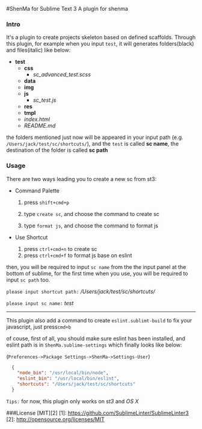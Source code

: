 #ShenMa for Sublime Text 3
A plugin for shenma

### Intro
It's a plugin to create projects skeleton based on defined scaffolds. Through this plugin, for example when you input `test`, it will generates folders(black) and files(italic) like below: 
* **test**
    - **css**
        - *sc_advanced_test.scss*
    - **data**
    - **img**
    - **js**
        - *sc_test.js*
    - **res**
    - **tmpl**
    - *index.html*
    - *README.md*

the folders mentioned just now  will be appeared in your input path  (e.g. `/Users/jack/test/sc/shortcuts/`), and the `test` is called **sc name**, the destination of the folder is called **sc path**

### Usage
There are two ways leading you to create a new sc from st3:
* Command Palette

    1. press `shift+cmd+p` 
    
    2. type `create sc`, and choose the command to create sc
    3. type `format js`, and choose the command to format js

* Use Shortcut

    1. press `ctrl+cmd+n` to create sc
    2. press `ctrl+cmd+f` to format js base on eslint

then, you will be required to input `sc name` from the the input panel at the bottom of sublime, for the first time when you use, you will be required to input `sc path` too.

`please input shortcut path:` */Users/jack/test/sc/shortcuts/*

`please input sc name:` *test*

---

This plugin also add a command to create `eslint.sublimt-build` to fix your javascript, just press`cmd+b`

of couse, first of all, you should make sure eslint has been installed, and eslint path is in `ShenMa.sublime-settings` which finally looks like below:

(`Preferences->Package Settings->ShenMa->Settings-User`)

```json
  {
    "node_bin": "/usr/local/bin/node",
    "eslint_bin": "/usr/local/bin/eslint",
    "shortcuts": "/Users/jack/test/sc/shortcuts"
  }

```

`Tips:` for now,  this plugin only works on *st3* and *OS X*

###License
[MIT][2]
[1]: https://github.com/SublimeLinter/SublimeLinter3
[2]: http://opensource.org/licenses/MIT

